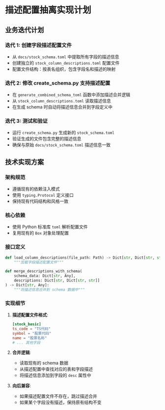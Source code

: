 # 描述配置抽离实现计划

## 业务迭代计划

### 迭代 1: 创建字段描述配置文件
- 从 `docs/stock_schema.toml` 中提取所有字段的描述信息
- 创建独立的 `stock_column_descriptions.toml` 配置文件
- 配置文件结构：按表名组织，包含字段名和描述的映射

### 迭代 2: 修改 create_schema.py 支持描述配置
- 在 `generate_combined_schema_toml` 函数中添加描述合并逻辑
- 从 `stock_column_descriptions.toml` 读取描述信息
- 在生成 schema 时自动将描述信息合并到字段定义中

### 迭代 3: 测试和验证
- 运行 `create_schema.py` 生成新的 `stock_schema.toml`
- 验证生成的文件包含完整的描述信息
- 确保与原始 `docs/stock_schema.toml` 描述信息一致

## 技术实现方案

### 架构规范
- 遵循现有的依赖注入模式
- 使用 `typing.Protocol` 定义接口
- 保持现有代码结构和风格一致

### 核心依赖
- 使用 Python 标准库 `toml` 解析配置文件
- 复用现有的 `Box` 对象处理配置

### 接口定义
```python
def load_column_descriptions(file_path: Path) -> Dict[str, Dict[str, str]]:
    """加载字段描述配置文件"""
    
def merge_descriptions_with_schema(
    schema_data: Dict[str, Any], 
    descriptions: Dict[str, Dict[str, str]]
) -> Dict[str, Any]:
    """将描述信息合并到 schema 数据中"""
```

### 实现细节
1. **描述配置文件格式**:
   ```toml
   [stock_basic]
   ts_code = "TS代码"
   symbol = "股票代码"
   name = "股票名称"
   # ... 其他字段
   ```

2. **合并逻辑**:
   - 读取现有的 schema 数据
   - 从描述配置中查找对应的表和字段描述
   - 将描述信息添加到字段的 `desc` 属性中

3. **向后兼容**:
   - 如果描述配置文件不存在，跳过描述合并
   - 如果某个字段没有描述，保持原有结构不变